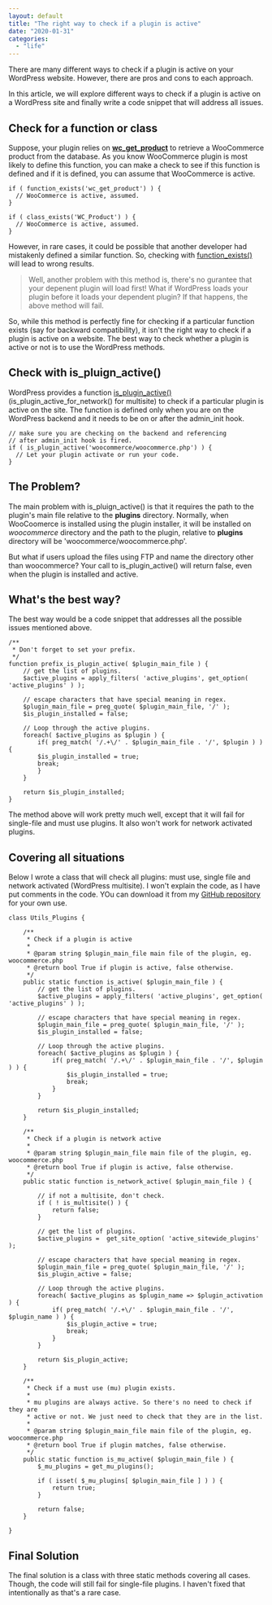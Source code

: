 ```yaml
---
layout: default
title: "The right way to check if a plugin is active"
date: "2020-01-31"
categories: 
  - "life"
---
```


There are many different ways to check if a plugin is active on your WordPress website. However, there are pros and cons to each approach.

In this article, we will explore different ways to check if a plugin is active on a WordPress site and finally write a code snippet that will address all issues.

## Check for a function or class

Suppose, your plugin relies on **[wc\_get\_product](https://docs.woocommerce.com/wc-apidocs/function-wc_get_product.html)** to retrieve a WooCommerce product from the database. As you know WooCommerce plugin is most likely to define this function, you can make a check to see if this function is defined and if it is defined, you can assume that WooCommerce is active.

```
if ( function_exists('wc_get_product') ) {
  // WooCommerce is active, assumed.
}

if ( class_exists('WC_Product') ) {
  // WooCommerce is active, assumed.
}
```

However, in rare cases, it could be possible that another developer had mistakenly defined a similar function. So, checking with [function\_exists()](https://www.php.net/manual/en/function.function-exists.php) will lead to wrong results.

> Well, another problem with this method is, there's no gurantee that your depenent plugin will load first! What if WordPress loads your plugin before it loads your dependent plugin? If that happens, the above method will fail.

So, while this method is perfectly fine for checking if a particular function exists (say for backward compatibility), it isn't the right way to check if a plugin is active on a website. The best way to check whether a plugin is active or not is to use the WordPress methods.

## Check with is\_pluign\_active()

WordPress provides a function [is\_plugin\_active()](https://codex.wordpress.org/Function_Reference/is_plugin_active) (is\_plugin\_active\_for\_network() for multisite) to check if a particular plugin is active on the site. The function is defined only when you are on the WordPress backend and it needs to be on or after the admin\_init hook.

```
// make sure you are checking on the backend and referencing
// after admin_init hook is fired.
if ( is_plugin_active('woocommerce/woocommerce.php') ) {
  // Let your plugin activate or run your code.
}
```

## The Problem?

The main problem with is\_pluign\_active() is that it requires the path to the plugin's main file relative to the **plugins** directory. Normally, when WooCoomerce is installed using the plugin installer, it will be installed on _woocommerce_ directory and the path to the plugin, relative to **plugins** directory will be 'woocommerce/woocommerce.php'.

But what if users upload the files using FTP and name the directory other than woocommerce? Your call to is\_plugin\_active() will return false, even when the plugin is installed and active.

## What's the best way?

The best way would be a code snippet that addresses all the possible issues mentioned above.

```
/** 
 * Don't forget to set your prefix.
 */ 
function prefix_is_plugin_active( $plugin_main_file ) {
	// get the list of plugins.
	$active_plugins = apply_filters( 'active_plugins', get_option( 'active_plugins' ) );

	// escape characters that have special meaning in regex.
	$plugin_main_file = preg_quote( $plugin_main_file, '/' );
	$is_plugin_installed = false;

	// Loop through the active plugins.
	foreach( $active_plugins as $plugin ) {
	    if( preg_match( '/.+\/' . $plugin_main_file . '/', $plugin ) ) {
		$is_plugin_installed = true;
		break;
	    }
	}

	return $is_plugin_installed;
}
```

The method above will work pretty much well, except that it will fail for single-file and must use plugins. It also won't work for network activated plugins.

## Covering all situations

Below I wrote a class that will check all plugins: must use, single file and network activated (WordPress multisite). I won't explain the code, as I have put comments in the code. YOu can download it from my [GitHub repository](https://github.com/mymizan/wp-check-if-plugin-active) for your own use.

```
class Utils_Plugins {

	/**
	 * Check if a plugin is active
	 *
	 * @param string $plugin_main_file main file of the plugin, eg. woocommerce.php
	 * @return bool True if plugin is active, false otherwise. 
	 */
	public static function is_active( $plugin_main_file ) {
		// get the list of plugins.
        $active_plugins = apply_filters( 'active_plugins', get_option( 'active_plugins' ) );

        // escape characters that have special meaning in regex.
        $plugin_main_file = preg_quote( $plugin_main_file, '/' );
        $is_plugin_installed = false;

        // Loop through the active plugins.
        foreach( $active_plugins as $plugin ) {
            if( preg_match( '/.+\/' . $plugin_main_file . '/', $plugin ) ) {
                $is_plugin_installed = true;
                break;
            }
        }

        return $is_plugin_installed;
	}

	/**
	 * Check if a plugin is network active
	 *
	 * @param string $plugin_main_file main file of the plugin, eg. woocommerce.php
	 * @return bool True if plugin is active, false otherwise. 
	 */
	public static function is_network_active( $plugin_main_file ) {

		// if not a multisite, don't check.
		if ( ! is_multisite() ) {
	        return false;
	    }

		// get the list of plugins.
        $active_plugins =  get_site_option( 'active_sitewide_plugins' );

        // escape characters that have special meaning in regex.
        $plugin_main_file = preg_quote( $plugin_main_file, '/' );
        $is_plugin_active = false;

        // Loop through the active plugins.
        foreach( $active_plugins as $plugin_name => $plugin_activation ) {
            if( preg_match( '/.+\/' . $plugin_main_file . '/', $plugin_name ) ) {
                $is_plugin_active = true;
                break;
            }
        }

        return $is_plugin_active;
	}

	/**
	 * Check if a must use (mu) plugin exists.
	 *
	 * mu plugins are always active. So there's no need to check if they are 
	 * active or not. We just need to check that they are in the list.
	 *
	 * @param string $plugin_main_file main file of the plugin, eg. woocommerce.php
	 * @return bool True if plugin matches, false otherwise. 
	 */
	public static function is_mu_active( $plugin_main_file ) {
		$_mu_plugins = get_mu_plugins();

		if ( isset( $_mu_plugins[ $plugin_main_file ] ) ) {
			return true;
		}

		return false;
	}

}

```

## Final Solution

The final solution is a class with three static methods covering all cases. Though, the code will still fail for single-file plugins. I haven't fixed that intentionally as that's a rare case.

